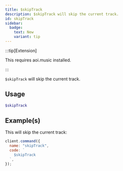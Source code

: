 ```yaml
---
title: $skipTrack
description: $skipTrack will skip the current track.
id: skipTrack
sidebar: 
  badge:
    text: New
    variant: tip
---
```


:::tip[Extension]

This requires aoi.music installed.

:::

`$skipTrack` will skip the current track.

## Usage

```php
$skipTrack
```

## Example(s)

This will skip the current track:

```javascript
client.command({
  name: "skipTrack",
  code: `
    $skipTrack
  `,
});
```
